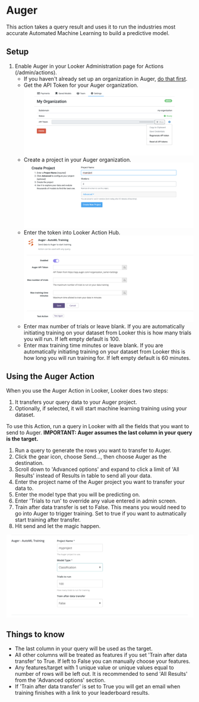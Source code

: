 # Auger

This action takes a query result and uses it to run the industries most accurate Automated Machine Learning to build a predictive model.

## Setup

1. Enable Auger in your Looker Administration page for Actions (/admin/actions).
    - If you haven't already set up an organization in Auger, [do that first](https://app.auger.ai).
    - Get the API Token for your Auger organization. ![](auger_api_token.png)
    - Create a project in your Auger organization. ![](auger_create_project.png)
    - Enter the token into Looker Action Hub. ![](auger_settings.png)
    - Enter max number of trials or leave blank. If you are automatically initiating training on your dataset from Looker this is how many trials you will run. If left empty default is 100.
    - Enter max training time minutes or leave blank. If you are automatically initiating training on your dataset from Looker this is how long you will run training for. If left empty default is 60 minutes.

## Using the Auger Action

When you use the Auger Action in Looker, Looker does two steps:

1. It transfers your query data to your Auger project.
2. Optionally, if selected, it will start machine learning training using your dataset.

To use this Action, run a query in Looker with all the fields that you want to send to Auger. **IMPORTANT: Auger assumes the last column in your query is the target.**

1. Run a query to generate the rows you want to transfer to Auger.
2. Click the gear icon, choose Send..., then choose Auger as the destination.
3. Scroll down to 'Advanced options' and expand to click a limit of 'All Results' instead of Results in table to send all your data.
4. Enter the project name of the Auger project you want to transfer your data to.
5. Enter the model type that you will be predicting on.
7. Enter 'Trials to run' to override any value entered in admin screen.
6. Train after data transfer is set to False. This means you would need to go into Auger to trigger training. Set to true if you want to autmatically start training after transfer.
7. Hit send and let the magic happen.

![](auger_send.png)

## Things to know

- The last column in your query will be used as the target.
- All other columns will be treated as features if you set 'Train after data transfer' to True. If left to False you can manually choose your features.
- Any features/target with 1 unique value or unique values equal to number of rows will be left out. It is recommended to send 'All Results' from the 'Advanced options' section.
- If 'Train after data transfer' is set to True you will get an email when training finishes with a link to your leaderboard results.
